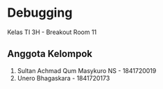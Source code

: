 # Debugging

Kelas TI 3H - Breakout Room 11

## Anggota Kelompok

1. Sultan Achmad Qum Masykuro NS - 1841720019
2. Unero Bhagaskara - 1841720173